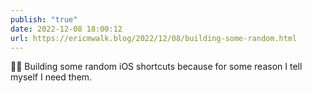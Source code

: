 ```yaml
---
publish: "true"
date: 2022-12-08 18:00:12
url: https://ericmwalk.blog/2022/12/08/building-some-random.html
---
```

<p>👨‍💻 Building some random iOS shortcuts because for some reason I tell myself I need them.</p>